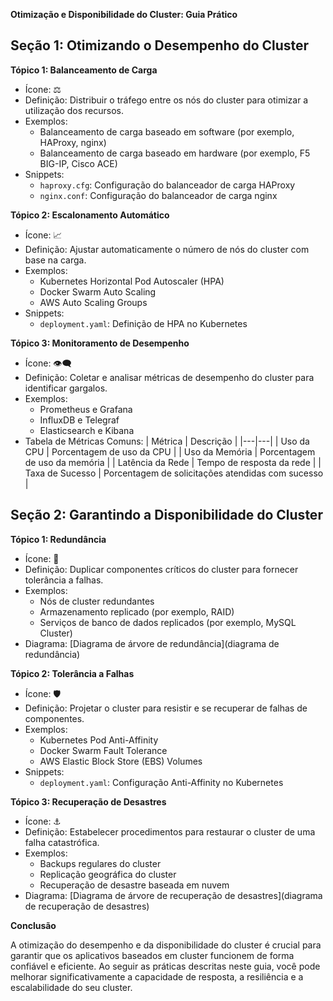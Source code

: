 **Otimização e Disponibilidade do Cluster: Guia Prático**

## Seção 1: Otimizando o Desempenho do Cluster

**Tópico 1: Balanceamento de Carga**

* Ícone: ⚖️
* Definição: Distribuir o tráfego entre os nós do cluster para otimizar a utilização dos recursos.
* Exemplos:
    * Balanceamento de carga baseado em software (por exemplo, HAProxy, nginx)
    * Balanceamento de carga baseado em hardware (por exemplo, F5 BIG-IP, Cisco ACE)
* Snippets:
    * `haproxy.cfg`: Configuração do balanceador de carga HAProxy
    * `nginx.conf`: Configuração do balanceador de carga nginx

**Tópico 2: Escalonamento Automático**

* Ícone: 📈
* Definição: Ajustar automaticamente o número de nós do cluster com base na carga.
* Exemplos:
    * Kubernetes Horizontal Pod Autoscaler (HPA)
    * Docker Swarm Auto Scaling
    * AWS Auto Scaling Groups
* Snippets:
    * `deployment.yaml`: Definição de HPA no Kubernetes

**Tópico 3: Monitoramento de Desempenho**

* Ícone: 👁‍🗨
* Definição: Coletar e analisar métricas de desempenho do cluster para identificar gargalos.
* Exemplos:
    * Prometheus e Grafana
    * InfluxDB e Telegraf
    * Elasticsearch e Kibana
* Tabela de Métricas Comuns:
    | Métrica | Descrição |
    |---|---|
    | Uso da CPU | Porcentagem de uso da CPU |
    | Uso da Memória | Porcentagem de uso da memória |
    | Latência da Rede | Tempo de resposta da rede |
    | Taxa de Sucesso | Porcentagem de solicitações atendidas com sucesso |

## Seção 2: Garantindo a Disponibilidade do Cluster

**Tópico 1: Redundância**

* Ícone: 🔄
* Definição: Duplicar componentes críticos do cluster para fornecer tolerância a falhas.
* Exemplos:
    * Nós de cluster redundantes
    * Armazenamento replicado (por exemplo, RAID)
    * Serviços de banco de dados replicados (por exemplo, MySQL Cluster)
* Diagrama: [Diagrama de árvore de redundância](diagrama de redundância)

**Tópico 2: Tolerância a Falhas**

* Ícone: 🛡️
* Definição: Projetar o cluster para resistir e se recuperar de falhas de componentes.
* Exemplos:
    * Kubernetes Pod Anti-Affinity
    * Docker Swarm Fault Tolerance
    * AWS Elastic Block Store (EBS) Volumes
* Snippets:
    * `deployment.yaml`: Configuração Anti-Affinity no Kubernetes

**Tópico 3: Recuperação de Desastres**

* Ícone: ⚓️
* Definição: Estabelecer procedimentos para restaurar o cluster de uma falha catastrófica.
* Exemplos:
    * Backups regulares do cluster
    * Replicação geográfica do cluster
    * Recuperação de desastre baseada em nuvem
* Diagrama: [Diagrama de árvore de recuperação de desastres](diagrama de recuperação de desastres)

**Conclusão**

A otimização do desempenho e da disponibilidade do cluster é crucial para garantir que os aplicativos baseados em cluster funcionem de forma confiável e eficiente. Ao seguir as práticas descritas neste guia, você pode melhorar significativamente a capacidade de resposta, a resiliência e a escalabilidade do seu cluster.